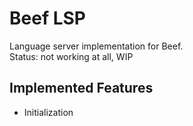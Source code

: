 # Beef LSP
Language server implementation for Beef.  
Status: not working at all, WIP

## Implemented Features
 - Initialization